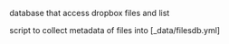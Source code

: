 database that access dropbox files and list 

script to collect metadata of files into [_data/filesdb.yml]
